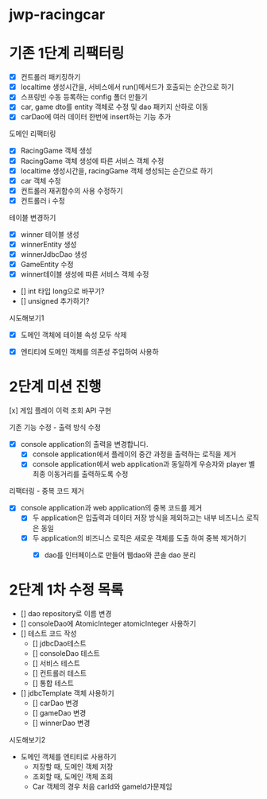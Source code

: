 # jwp-racingcar

# 기존 1단계 리팩터링
- [x] 컨트롤러 패키징하기
- [x] localtime 생성시간을, 서비스에서 run()메서드가 호출되는 순간으로 하기
- [x] 스프링빈 수동 등록하는 config 폴더 만들기
- [x] car, game dto를 entity 객체로 수정 및 dao 패키지 산하로 이동
- [x] carDao에 여러 데이터 한번에 insert하는 기능 추가

도메인 리팩터링
- [x] RacingGame 객체 생성
- [x] RacingGame 객체 생성에 따른 서비스 객체 수정
- [x] localtime 생성시간을, racingGame 객체 생성되는 순간으로 하기
- [x] car 객체 수정
- [x] 컨트롤러 재귀함수의 사용 수정하기
- [x] 컨트롤러 i 수정

테이블 변경하기
- [x] winner 테이블 생성
- [x] winnerEntity 생성 
- [x] winnerJdbcDao 생성
- [x] GameEntity 수정
- [x] winner테이블 생성에 따른 서비스 객체 수정
- [] int 타입 long으로 바꾸기?
- [] unsigned 추가하기?


시도해보기1
- [x] 도메인 객체에 테이블 속성 모두 삭제
- [x] 엔티티에 도메인 객체를 의존성 주입하여 사용하


# 2단계 미션 진행
[x] 게임 플레이 이력 조회 API 구현

기존 기능 수정 - 출력 방식 수정
- [x] console application의 출력을 변경합니다.
  - [x] console application에서 플레이의 중간 과정을 출력하는 로직을 제거
  - [x] console application에서 web application과 동일하게 우승자와 player 별 최종 이동거리를 출력하도록 수정

리팩터링 - 중복 코드 제거
- [x] console application과 web application의 중복 코드를 제거
  - [x] 두 application은 입출력과 데이터 저장 방식을 제외하고는 내부 비즈니스 로직은 동일
  - [x] 두 application의 비즈니스 로직은 새로운 객체를 도출 하여 중복 제거하기
    - [x] dao를 인터페이스로 만들어 웹dao와 콘솔 dao 분리
  

# 2단계 1차 수정 목록
- [] dao repository로 이름 변경
- [] consoleDao에 AtomicInteger atomicInteger 사용하기
- [] 테스트 코드 작성
  - [] jdbcDao테스트
  - [] consoleDao 테스트
  - [] 서비스 테스트
  - [] 컨트롤러 테스트
  - [] 통합 테스트
- [] jdbcTemplate 객체 사용하기
  - [] carDao 변경
  - [] gameDao 변경
  - [] winnerDao 변경


시도해보기2
- 도메인 객체를 엔티티로 사용하기
  - 저장할 때, 도메인 객체 저장
  - 조회할 때, 도메인 객체 조회
  - Car 객체의 경우 처음 carId와 gameId가문제임
